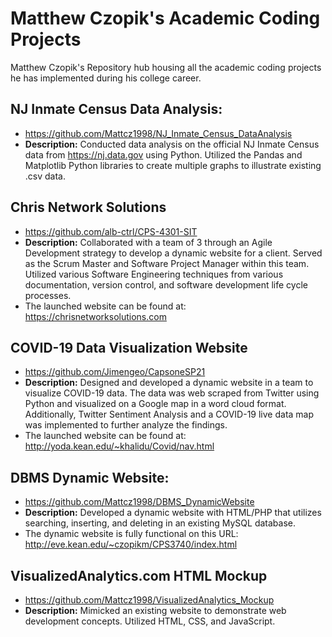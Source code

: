 # Matthew Czopik's Academic Coding Projects
Matthew Czopik's Repository hub housing all the academic coding projects he has implemented during his college career.


## NJ Inmate Census Data Analysis:

* https://github.com/Mattcz1998/NJ_Inmate_Census_DataAnalysis
* __Description:__ Conducted data analysis on the official NJ Inmate Census data from https://nj.data.gov using Python. Utilized the Pandas and Matplotlib Python libraries to create multiple graphs to illustrate existing .csv data.

## Chris Network Solutions 

* https://github.com/alb-ctrl/CPS-4301-SIT
* __Description:__ Collaborated with a team of 3 through an Agile Development strategy to develop a dynamic website for a client. Served as the Scrum Master and Software Project Manager within this team. Utilized various Software Engineering techniques from various documentation, version control, and software development life cycle processes.
* The launched website can be found at: https://chrisnetworksolutions.com 

## COVID-19 Data Visualization Website

* https://github.com/Jimengeo/CapsoneSP21
* __Description:__ Designed and developed a dynamic website in a team to visualize COVID-19 data. The data was web scraped from Twitter using Python and visualized on a Google map in a word cloud format. Additionally, Twitter Sentiment Analysis and a COVID-19 live data map was implemented to further analyze the findings.
* The launched website can be found at: http://yoda.kean.edu/~khalidu/Covid/nav.html

## DBMS Dynamic Website:

* https://github.com/Mattcz1998/DBMS_DynamicWebsite
* __Description:__ Developed a dynamic website with HTML/PHP that utilizes searching, inserting, and deleting in an existing MySQL database.  
* The dynamic website is fully functional on this URL: http://eve.kean.edu/~czopikm/CPS3740/index.html

## VisualizedAnalytics.com HTML Mockup

* https://github.com/Mattcz1998/VisualizedAnalytics_Mockup
* __Description:__ Mimicked an existing website to demonstrate web development concepts. Utilized HTML, CSS, and JavaScript.  

